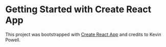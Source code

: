 # Getting Started with Create React App

This project was bootstrapped with [Create React App](https://github.com/facebook/create-react-app) and credits to Kevin Powell.
